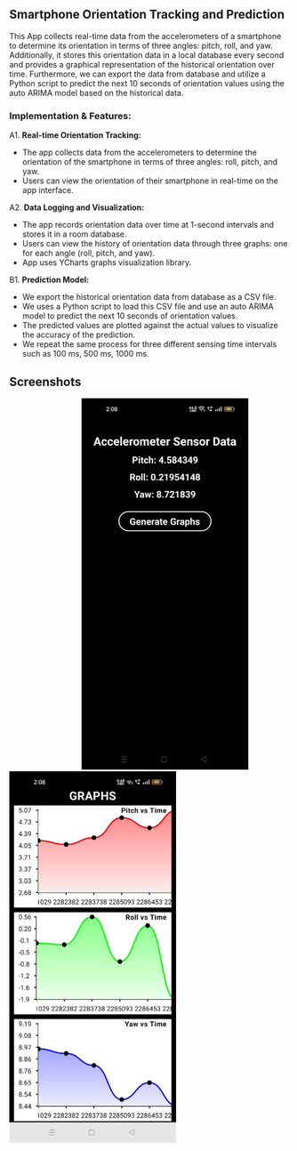 ## Smartphone Orientation Tracking and Prediction

This App collects real-time data from the accelerometers of a smartphone to determine its orientation in terms of three angles: pitch, roll, and yaw. Additionally, it stores this orientation data in a local database every second and provides a graphical representation of the historical orientation over time. Furthermore, we can export the data from database and utilize a Python script to predict the next 10 seconds of orientation values using the auto ARIMA model based on the historical data.

### Implementation & Features:

A1. **Real-time Orientation Tracking:**
   - The app collects data from the accelerometers to determine the orientation of the smartphone in terms of three angles: roll, pitch, and yaw.
   - Users can view the orientation of their smartphone in real-time on the app interface.

A2. **Data Logging and Visualization:**
   - The app records orientation data over time at 1-second intervals and stores it in a room database.
   - Users can view the history of orientation data through three graphs: one for each angle (roll, pitch, and yaw).
   - App uses YCharts graphs visualization library.

B1. **Prediction Model:**
   - We export the historical orientation data from database as a CSV file.
   - We uses a Python script to load this CSV file and use an auto ARIMA model to predict the next 10 seconds of orientation values.
   - The predicted values are plotted against the actual values to visualize the accuracy of the prediction.
   - We repeat the same process for three different sensing time intervals such as 100 ms, 500 ms, 1000 ms.

## Screenshots
<img src="./assets/SS_1.jpg" width = "300" hspace="130"> <img src="./assets/SS_2.jpg" width = "300">
